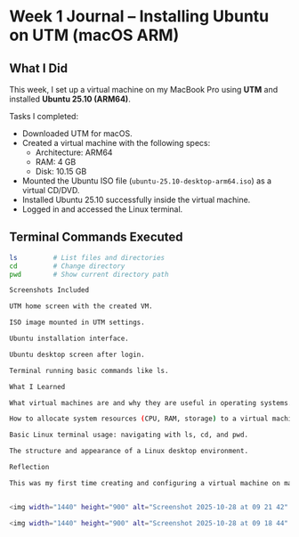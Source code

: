 # Week 1 Journal – Installing Ubuntu on UTM (macOS ARM)

##  What I Did

This week, I set up a virtual machine on my MacBook Pro using **UTM** and installed **Ubuntu 25.10 (ARM64)**. 

Tasks I completed:
- Downloaded UTM for macOS.
- Created a virtual machine with the following specs:
  - Architecture: ARM64
  - RAM: 4 GB
  - Disk: 10.15 GB
- Mounted the Ubuntu ISO file (`ubuntu-25.10-desktop-arm64.iso`) as a virtual CD/DVD.
- Installed Ubuntu 25.10 successfully inside the virtual machine.
- Logged in and accessed the Linux terminal.

## Terminal Commands Executed

```bash
ls         # List files and directories
cd         # Change directory
pwd        # Show current directory path

Screenshots Included

UTM home screen with the created VM.

ISO image mounted in UTM settings.

Ubuntu installation interface.

Ubuntu desktop screen after login.

Terminal running basic commands like ls.

What I Learned

What virtual machines are and why they are useful in operating systems.

How to allocate system resources (CPU, RAM, storage) to a virtual machine.

Basic Linux terminal usage: navigating with ls, cd, and pwd.

The structure and appearance of a Linux desktop environment.

Reflection

This was my first time creating and configuring a virtual machine on macOS using UTM. I now feel more confident working with Linux and using the terminal. I’m looking forward to more advanced system configuration in the next weeks.


<img width="1440" height="900" alt="Screenshot 2025-10-28 at 09 21 42" src="https://github.com/user-attachments/assets/30a9db9b-5700-4335-951a-7d158ba09e2a" />

<img width="1440" height="900" alt="Screenshot 2025-10-28 at 09 18 44" src="https://github.com/user-attachments/assets/3507e392-c0bb-4886-a7df-8c4098408bbb" />









